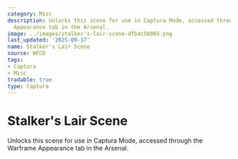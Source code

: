 ```yaml
---
category: Misc
description: Unlocks this scene for use in Captura Mode, accessed through the Warframe
  Appearance tab in the Arsenal.
image: ../images/stalker's-lair-scene-dfb4c5b065.png
last_updated: '2025-09-17'
name: Stalker's Lair Scene
source: WFCD
tags:
- Captura
- Misc
tradable: true
type: Captura
---
```


# Stalker's Lair Scene

Unlocks this scene for use in Captura Mode, accessed through the Warframe Appearance tab in the Arsenal.

